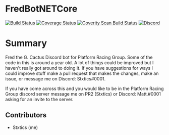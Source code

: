 # FredBotNETCore
[![Build Status](https://travis-ci.org/Stxtics/FredBotNETCore.svg?branch=master)](https://travis-ci.org/Stxtics/FredBotNETCore)
[![Coverage Status](https://coveralls.io/repos/github/Stxtics/FredBotNETCore/badge.svg?branch=master)](https://coveralls.io/github/Stxtics/FredBotNETCore?branch=master)
[![Coverity Scan Build Status](https://scan.coverity.com/projects/15878/badge.svg)](https://scan.coverity.com/projects/15878)
[![Discord](https://discordapp.com/api/guilds/249657315576381450/widget.png)](https://discordapp.com/widget?id=249657315576381450)
# Summary
Fred the G. Cactus Discord bot for Platform Racing Group. Some of the code in this is around a year old. A lot of things could be improved but I haven't really got around to doing it.
If you have suggestions for ways I could improve stuff make a pull request that makes the changes, make an issue, or message me on Discord: Stxtics#0001.

If you have come across this and you would like to be in the Platform Racing Group discord server message me on PR2 (Stxtics) or Discord: Matt.#0001 asking for an invite to the server.

## Contributors
- Stxtics (me)

